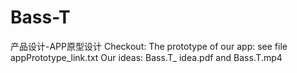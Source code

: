 # Bass-T
产品设计-APP原型设计
Checkout:
The prototype of our app: see file appPrototype_link.txt
Our ideas: Bass.T_ idea.pdf and Bass.T.mp4


